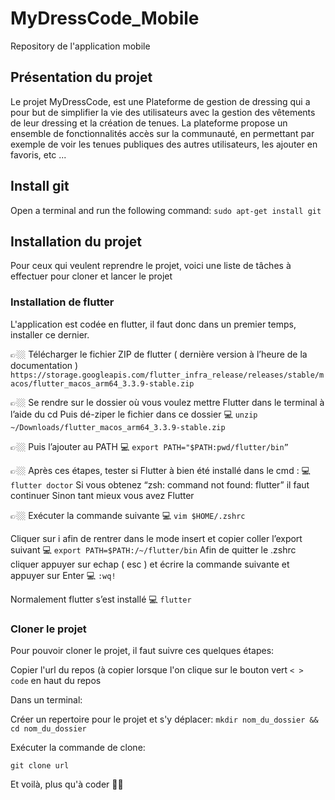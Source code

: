 # MyDressCode_Mobile
Repository de l'application mobile

## Présentation du projet 

Le projet MyDressCode, est une Plateforme de gestion de dressing qui a pour but de simplifier la vie des utilisateurs avec la gestion des vêtements de leur dressing et la création de tenues. La plateforme propose un ensemble de fonctionnalités accès sur la communauté, en permettant par exemple de voir les tenues publiques des autres utilisateurs, les ajouter en favoris, etc ...

## Install git

Open a terminal and run the following command: 
`sudo apt-get install git`

## Installation du projet
Pour ceux qui veulent reprendre le projet, voici une liste de tâches à effectuer pour cloner et lancer le projet

### Installation de flutter
L'application est codée en flutter, il faut donc dans un premier temps, installer ce dernier.

👉🏼 Télécharger le fichier ZIP de flutter ( dernière version à l’heure de la documentation )
`https://storage.googleapis.com/flutter_infra_release/releases/stable/macos/flutter_macos_arm64_3.3.9-stable.zip`

👉🏼 Se rendre sur le dossier où vous voulez mettre Flutter dans le terminal à l’aide du cd Puis dé-ziper le fichier dans ce dossier
💻 `unzip ~/Downloads/flutter_macos_arm64_3.3.9-stable.zip`

👉🏼 Puis l’ajouter au PATH
💻 `export PATH="$PATH:pwd/flutter/bin”`

👉🏼 Après ces étapes, tester si Flutter à bien été installé dans le cmd :
💻 `flutter doctor`
Si vous obtenez “zsh: command not found: flutter” il faut continuer
Sinon tant mieux vous avez Flutter

👉🏼 Exécuter la commande suivante
💻 `vim $HOME/.zshrc`

Cliquer sur i afin de rentrer dans le mode insert et copier coller l’export suivant
💻 `export PATH=$PATH:/~/flutter/bin`
Afin de quitter le .zshrc cliquer appuyer sur echap ( esc ) et écrire la commande suivante
et appuyer sur Enter
💻 `:wq!`

Normalement flutter s’est installé
💻 `flutter`

### Cloner le projet 
Pour pouvoir cloner le projet, il faut suivre ces quelques étapes:

Copier l'url du repos (à copier lorsque l'on clique sur le bouton vert `< > code` en haut du repos

Dans un terminal:

  Créer un repertoire pour le projet et s'y déplacer: `mkdir nom_du_dossier && cd nom_du_dossier`
  
  Exécuter la commande de clone: 
  
  `git clone url`

Et voilà, plus qu'à coder 👍🏻
